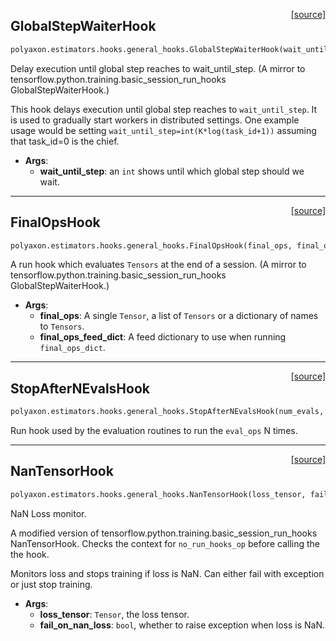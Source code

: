 <span style="float:right;">[[source]](https://github.com/polyaxon/polyaxon-docs/blob/master/polyaxon/estimators/hooks/general_hooks.py#L12)</span>
## GlobalStepWaiterHook

```python
polyaxon.estimators.hooks.general_hooks.GlobalStepWaiterHook(wait_until_step)
```

Delay execution until global step reaches to wait_until_step.
(A mirror to tensorflow.python.training.basic_session_run_hooks GlobalStepWaiterHook.)

This hook delays execution until global step reaches to `wait_until_step`. It
is used to gradually start workers in distributed settings. One example usage
would be setting `wait_until_step=int(K*log(task_id+1))` assuming that
task_id=0 is the chief.

- __Args__:
	- __wait_until_step__: an `int` shows until which global step should we wait.


----

<span style="float:right;">[[source]](https://github.com/polyaxon/polyaxon-docs/blob/master/polyaxon/estimators/hooks/general_hooks.py#L28)</span>
## FinalOpsHook

```python
polyaxon.estimators.hooks.general_hooks.FinalOpsHook(final_ops, final_ops_feed_dict=None)
```

A run hook which evaluates `Tensors` at the end of a session.
(A mirror to tensorflow.python.training.basic_session_run_hooks GlobalStepWaiterHook.)

- __Args__:
	- __final_ops__: A single `Tensor`, a list of `Tensors` or a dictionary of names to `Tensors`.
	- __final_ops_feed_dict__: A feed dictionary to use when running `final_ops_dict`.


----

<span style="float:right;">[[source]](https://github.com/polyaxon/polyaxon-docs/blob/master/polyaxon/estimators/hooks/general_hooks.py#L40)</span>
## StopAfterNEvalsHook

```python
polyaxon.estimators.hooks.general_hooks.StopAfterNEvalsHook(num_evals, log_progress=True)
```

Run hook used by the evaluation routines to run the `eval_ops` N times.

----

<span style="float:right;">[[source]](https://github.com/polyaxon/polyaxon-docs/blob/master/polyaxon/estimators/hooks/general_hooks.py#L46)</span>
## NanTensorHook

```python
polyaxon.estimators.hooks.general_hooks.NanTensorHook(loss_tensor, fail_on_nan_loss=True)
```

NaN Loss monitor.

A modified version of tensorflow.python.training.basic_session_run_hooks NanTensorHook.
Checks the context for `no_run_hooks_op` before calling the the hook.

Monitors loss and stops training if loss is NaN.
Can either fail with exception or just stop training.

- __Args__:
	- __loss_tensor__: `Tensor`, the loss tensor.
	- __fail_on_nan_loss__: `bool`, whether to raise exception when loss is NaN.
